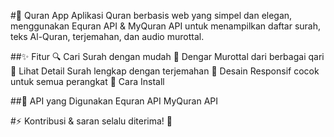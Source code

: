 #📖 Quran App
Aplikasi Quran berbasis web yang simpel dan elegan, menggunakan Equran API & MyQuran API untuk menampilkan daftar surah, teks Al-Quran, terjemahan, dan audio murottal.

##✨ Fitur
🔍 Cari Surah dengan mudah
🎵 Dengar Murottal dari berbagai qari
📖 Lihat Detail Surah lengkap dengan terjemahan
📱 Desain Responsif cocok untuk semua perangkat
🚀 Cara Install

##🔗 API yang Digunakan
Equran API
MyQuran API

#⚡ Kontribusi & saran selalu diterima! 🙌
